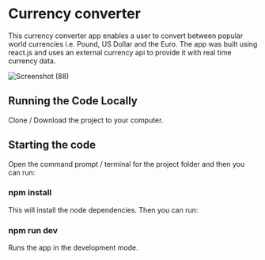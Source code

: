 # Currency converter

This currency converter app enables a user to convert between popular world currencies i.e. Pound, US Dollar and the Euro. The app was built using react.js and uses an external currency api to provide it with real time currency data. 

![Screenshot (88)](https://github.com/johnnyd81/currency-converter/assets/95863021/a2d05273-47fd-4386-9ae9-835969592e0f)

## Running the Code Locally
Clone / Download the project to your computer.

## Starting the code
Open the command prompt / terminal for the project folder and then you can run:

### npm install
This will install the node dependencies. Then you can run:

### npm run dev
Runs the app in the development mode.


